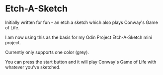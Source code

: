 # Etch-A-Sketch

Initially written for fun - an etch a sketch which also plays Conway's Game of Life.

I am now using this as the basis for my Odin Project Etch-A-Sketch mini project.


Currently only supports one color (grey).

You can press the start button and it will play Conway's Game of Life with whatever you've sketched.


